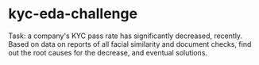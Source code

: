# kyc-eda-challenge
Task: a company's KYC pass rate has significantly decreased, recently. Based on data on reports of all facial similarity and document checks, find out the root causes for the decrease, and eventual solutions.

